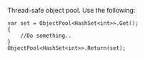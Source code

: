 Thread-safe object pool.
Use the following:
```
var set = ObjectPool<HashSet<int>>.Get();
{
    //Do something..
}
ObjectPool<HashSet<int>>.Return(set);
```

